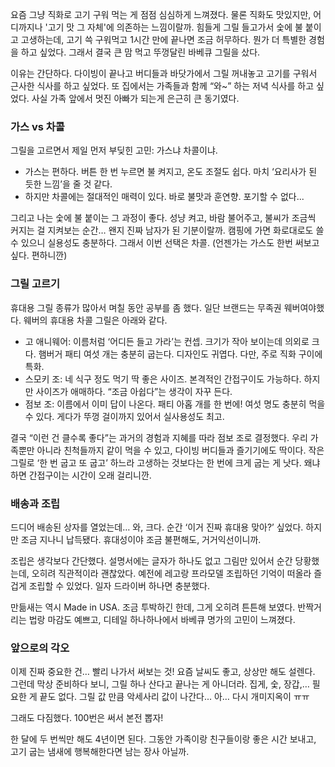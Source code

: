 요즘 그냥 직화로 고기 구워 먹는 게 점점 심심하게 느껴졌다. 물론 직화도 맛있지만, 어디까지나 '고기 맛 그 자체'에 의존하는 느낌이랄까. 힘들게 그릴 들고가서 숯에 불 붙이고 고생하는데, 고기 쓱 구워먹고 1시간 만에 끝나면 조금 허무하다. 뭔가 더 특별한 경험을 하고 싶었다. 그래서 결국 큰 맘 먹고 뚜껑달린 바베큐 그릴을 샀다.

이유는 간단하다. 다이빙이 끝나고 버디들과 바닷가에서 그릴 꺼내놓고 고기를 구워서 근사한 식사를 하고 싶었다. 또 집에서는 가족들과 함께 “와~” 하는 저녁 식사를 하고 싶었다. 사실 가족 앞에서 멋진 아빠가 되는게 은근히 큰 동기였다.
### 가스 vs 차콜
그릴을 고르면서 제일 먼저 부딪힌 고민: 가스냐 차콜이냐.
- 가스는 편하다. 버튼 한 번 누르면 불 켜지고, 온도 조절도 쉽다. 마치 ‘요리사가 된 듯한 느낌’을 줄 것 같다.
- 하지만 차콜에는 절대적인 매력이 있다. 바로 불맛과 훈연향. 포기할 수 없다...

그리고 나는 숯에 불 붙이는 그 과정이 좋다. 성냥 켜고, 바람 불어주고, 불씨가 조금씩 커지는 걸 지켜보는 순간… 왠지 진짜 남자가 된 기분이랄까. 캠핑에 가면 화로대로도 쓸 수 있으니 실용성도 충분하다. 그래서 이번 선택은 차콜. (언젠가는 가스도 한번 써보고 싶다. 편하니깐)
### 그릴 고르기
휴대용 그릴 종류가 많아서 며칠 동안 공부를 좀 했다. 일단 브랜드는 무족권 웨버여야했다. 웨버의 휴대용 차콜 그릴은 아래와 같다.
- 고 애니웨어: 이름처럼 ‘어디든 들고 가라’는 컨셉. 크기가 작아 보이는데 의외로 크다. 햄버거 패티 여섯 개는 충분히 굽는다. 디자인도 귀엽다. 다만, 주로 직화 구이에 특화.
- 스모키 조: 네 식구 정도 먹기 딱 좋은 사이즈. 본격적인 간접구이도 가능하다. 하지만 사이즈가 애매하다. “조금 아쉽다”는 생각이 자꾸 든다.
- 점보 조: 이름에서 이미 답이 나온다. 패티 아홉 개를 한 번에! 여섯 명도 충분히 먹을 수 있다. 게다가 뚜껑 걸이까지 있어서 실사용성도 최고.

결국 “이런 건 클수록 좋다”는 과거의 경험과 지혜를 따라 점보 조로 결정했다. 우리 가족뿐만 아니라 친척들까지 같이 먹을 수 있고, 다이빙 버디들과 즐기기에도 딱이다. 작은 그릴로 ‘한 번 굽고 또 굽고’ 하느라 고생하는 것보다는 한 번에 크게 굽는 게 낫다. 왜냐하면 간접구이는 시간이 오래 걸리니깐.
### 배송과 조립
드디어 배송된 상자를 열었는데… 와, 크다. 순간 ‘이거 진짜 휴대용 맞아?’ 싶었다. 하지만 조금 지나니 납득됐다. 휴대성이야 조금 불편해도, 거거익선이니까.

조립은 생각보다 간단했다. 설명서에는 글자가 하나도 없고 그림만 있어서 순간 당황했는데, 오히려 직관적이라 괜찮았다. 예전에 레고랑 프라모델 조립하던 기억이 떠올라 즐겁게 조립할 수 있었다. 일자 드라이버 하나면 충분했다.

만듦새는 역시 Made in USA. 조금 투박하긴 한데, 그게 오히려 튼튼해 보였다. 반짝거리는 법랑 마감도 예쁘고, 디테일 하나하나에서 바베큐 명가의 고민이 느껴졌다. 
### 앞으로의 각오
이제 진짜 중요한 건… 빨리 나가서 써보는 것! 요즘 날씨도 좋고, 상상만 해도 설렌다. 그런데 막상 준비하다 보니, 그릴 하나 산다고 끝나는 게 아니더라. 집게, 숯, 장갑,… 필요한 게 끝도 없다. 그릴 값 만큼 악세사리 값이 나간다... 아… 다시 개미지옥이 ㅠㅠ

그래도 다짐했다. 100번은 써서 본전 뽑자!

한 달에 두 번씩만 해도 4년이면 된다. 그동안 가족이랑 친구들이랑 좋은 시간 보내고, 고기 굽는 냄새에 행복해한다면 남는 장사 아닐까.